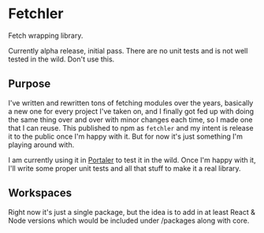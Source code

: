 # Fetchler

Fetch wrapping library.

Currently alpha release, initial pass. There are no unit tests and is not well tested in the wild. Don't use this.

## Purpose

I've written and rewritten tons of fetching modules over the years, basically a new one for every project I've taken on, and I finally got fed up with doing the same thing over and over with minor changes each time, so I made one that I can reuse. This published to npm as `fetchler` and my intent is release it to the public once I'm happy with it. But for now it's just something I'm playing around with. 

I am currently using it in [Portaler](https://github.com/Portaler-Zone/portaler-core/tree/main/packages/frontend) to test it in the wild. Once I'm happy with it, I'll write some proper unit tests and all that stuff to make it a real library.

## Workspaces

Right now it's just a single package, but the idea is to add in at least React & Node versions which would be included under /packages along with core. 
